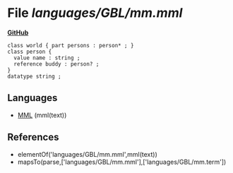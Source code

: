 # File _languages/GBL/mm.mml_
**[GitHub](https://github.com/softlang/yas/blob/master/languages/GBL/mm.mml)**
```
class world { part persons : person* ; }
class person {
  value name : string ;
  reference buddy : person? ;
}
datatype string ;
```

## Languages
* [MML](../languages/MML.md) (mml(text))

## References
* elementOf('languages/GBL/mm.mml',mml(text))
* mapsTo(parse,['languages/GBL/mm.mml'],['languages/GBL/mm.term'])
